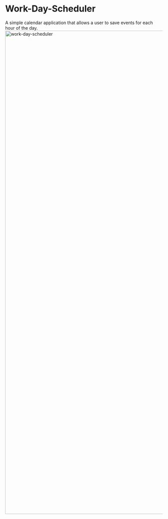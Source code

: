 # Work-Day-Scheduler

A simple calendar application that allows a user to save events for each hour of the day.
<img width="1541" alt="work-day-scheduler" src="https://user-images.githubusercontent.com/74234811/102684228-ce2c4700-422a-11eb-8306-c05ee0e79c95.png">
